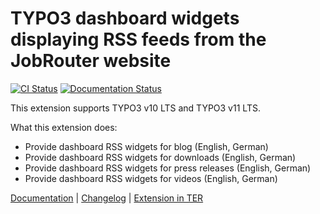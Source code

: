 # TYPO3 dashboard widgets displaying RSS feeds from the JobRouter website

[![CI Status](https://github.com/brotkrueml/typo3-jobrouter-rss-widgets/workflows/CI/badge.svg?branch=main)](https://github.com/brotkrueml/typo3-jobrouter-rss-widgets/actions?query=workflow%3ACI)
[![Documentation Status](https://readthedocs.org/projects/typo3-jobrouter-rss-widgets/badge/?version=latest)](https://typo3-jobrouter.readthedocs.io/projects/rss-widgets/)

This extension supports TYPO3 v10 LTS and TYPO3 v11 LTS.

What this extension does:
  * Provide dashboard RSS widgets for blog (English, German)
  * Provide dashboard RSS widgets for downloads (English, German)
  * Provide dashboard RSS widgets for press releases (English, German)
  * Provide dashboard RSS widgets for videos (English, German)

[Documentation](https://typo3-jobrouter.readthedocs.io/projects/rss-widgets/) |
[Changelog](https://github.com/brotkrueml/typo3-jobrouter-rss-widgets/blob/main/CHANGELOG.md) |
[Extension in TER](https://extensions.typo3.org/extension/jobrouter_rss_widgets)
